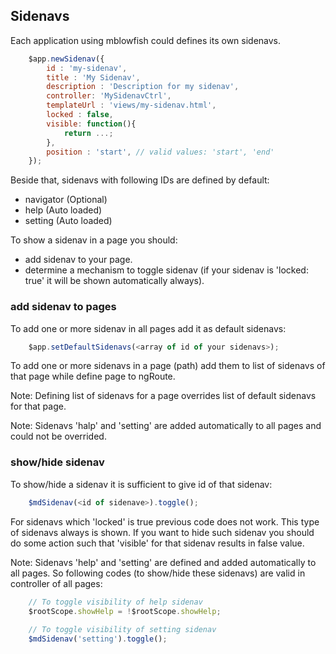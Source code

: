 

## Sidenavs

Each application using mblowfish could defines its own sidenavs.

```javascript
	$app.newSidenav({
		id : 'my-sidenav',
		title : 'My Sidenav',
		description : 'Description for my sidenav',
		controller: 'MySidenavCtrl',
		templateUrl : 'views/my-sidenav.html',
		locked : false,
		visible: function(){
			return ...;
		},
		position : 'start', // valid values: 'start', 'end'
	});
```

Beside that, sidenavs with following IDs are defined by default:

- navigator (Optional)
- help (Auto loaded)
- setting (Auto loaded)

To show a sidenav in a page you should:

- add sidenav to your page.
- determine a mechanism to toggle sidenav (if your sidenav is 'locked: true' it will be shown automatically always).

### add sidenav to pages

To add one or more sidenav in all pages add it as default sidenavs:

```javascript
	$app.setDefaultSidenavs(<array of id of your sidenavs>);
```

To add one or more sidenavs in a page (path) add them to list of sidenavs of that 
page while define page to ngRoute.

Note: Defining list of sidenavs for a page overrides list of default sidenavs for that page.

Note: Sidenavs 'halp' and 'setting' are added automatically to all pages and could not be overrided.

### show/hide sidenav

To show/hide a sidenav it is sufficient to give id of that sidenav:

```javascript
	$mdSidenav(<id of sidenave>).toggle();
```

For sidenavs which 'locked' is true previous code does not work. This type of sidenavs always is shown.
If you want to hide such sidenav you should do some action such that 'visible' for that sidenav results in false value. 

Note: Sidenavs 'help' and 'setting' are defined and added automatically to all pages.
So following codes (to show/hide these sidenavs) are valid in controller of all pages:

```javascript
	// To toggle visibility of help sidenav
	$rootScope.showHelp = !$rootScope.showHelp;
	
	// To toggle visibility of setting sidenav
	$mdSidenav('setting').toggle();
```
